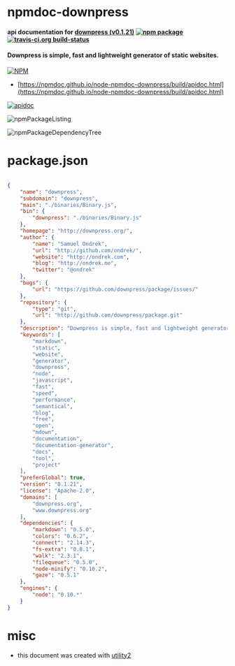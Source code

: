 # npmdoc-downpress

#### api documentation for  [downpress (v0.1.21)](http://downpress.org/)  [![npm package](https://img.shields.io/npm/v/npmdoc-downpress.svg?style=flat-square)](https://www.npmjs.org/package/npmdoc-downpress) [![travis-ci.org build-status](https://api.travis-ci.org/npmdoc/node-npmdoc-downpress.svg)](https://travis-ci.org/npmdoc/node-npmdoc-downpress)

#### Downpress is simple, fast and lightweight generator of static websites.

[![NPM](https://nodei.co/npm/downpress.png?downloads=true&downloadRank=true&stars=true)](https://www.npmjs.com/package/downpress)

- [https://npmdoc.github.io/node-npmdoc-downpress/build/apidoc.html](https://npmdoc.github.io/node-npmdoc-downpress/build/apidoc.html)

[![apidoc](https://npmdoc.github.io/node-npmdoc-downpress/build/screenCapture.buildCi.browser.%252Ftmp%252Fbuild%252Fapidoc.html.png)](https://npmdoc.github.io/node-npmdoc-downpress/build/apidoc.html)

![npmPackageListing](https://npmdoc.github.io/node-npmdoc-downpress/build/screenCapture.npmPackageListing.svg)

![npmPackageDependencyTree](https://npmdoc.github.io/node-npmdoc-downpress/build/screenCapture.npmPackageDependencyTree.svg)



# package.json

```json

{
    "name": "downpress",
    "subdomain": "downpress",
    "main": "./binaries/Binary.js",
    "bin": {
        "downpress": "./binaries/Binary.js"
    },
    "homepage": "http://downpress.org/",
    "author": {
        "name": "Samuel Ondrek",
        "url": "http://github.com/ondrek/",
        "website": "http://ondrek.com",
        "blog": "http://ondrek.me",
        "twitter": "@ondrek"
    },
    "bugs": {
        "url": "https://github.com/downpress/package/issues/"
    },
    "repository": {
        "type": "git",
        "url": "http://github.com/downpress/package.git"
    },
    "description": "Downpress is simple, fast and lightweight generator of static websites.",
    "keywords": [
        "markdown",
        "static",
        "website",
        "generator",
        "downpress",
        "node",
        "javascript",
        "fast",
        "speed",
        "performance",
        "semantical",
        "blog",
        "free",
        "open",
        "mdown",
        "documentation",
        "documentation-generator",
        "docs",
        "tool",
        "project"
    ],
    "preferGlobal": true,
    "version": "0.1.21",
    "license": "Apache-2.0",
    "domains": [
        "downpress.org",
        "www.downpress.org"
    ],
    "dependencies": {
        "markdown": "0.5.0",
        "colors": "0.6.2",
        "connect": "2.14.3",
        "fs-extra": "0.8.1",
        "walk": "2.3.1",
        "filequeue": "0.5.0",
        "node-minify": "0.10.2",
        "gaze": "0.5.1"
    },
    "engines": {
        "node": "0.10.*"
    }
}
```



# misc
- this document was created with [utility2](https://github.com/kaizhu256/node-utility2)
